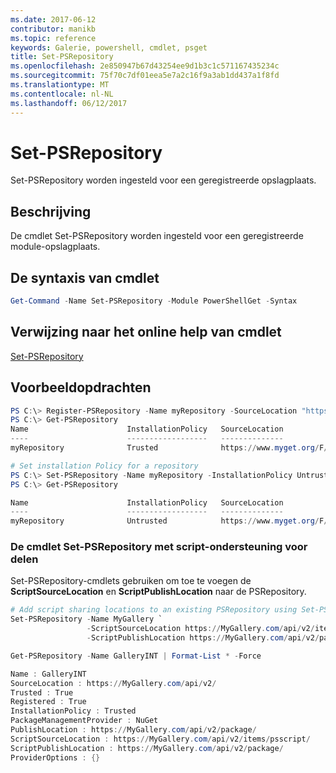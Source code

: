 ```yaml
---
ms.date: 2017-06-12
contributor: manikb
ms.topic: reference
keywords: Galerie, powershell, cmdlet, psget
title: Set-PSRepository
ms.openlocfilehash: 2e850947b67d43254ee9d1b3c1c571167435234c
ms.sourcegitcommit: 75f70c7df01eea5e7a2c16f9a3ab1dd437a1f8fd
ms.translationtype: MT
ms.contentlocale: nl-NL
ms.lasthandoff: 06/12/2017
---
```

# <a name="set-psrepository"></a>Set-PSRepository

Set-PSRepository worden ingesteld voor een geregistreerde opslagplaats.

## <a name="description"></a>Beschrijving

De cmdlet Set-PSRepository worden ingesteld voor een geregistreerde module-opslagplaats.

## <a name="cmdlet-syntax"></a>De syntaxis van cmdlet

```powershell
Get-Command -Name Set-PSRepository -Module PowerShellGet -Syntax
```
## <a name="cmdlet-online-help-reference"></a>Verwijzing naar het online help van cmdlet

[Set-PSRepository](http://go.microsoft.com/fwlink/?LinkID=517128)

## <a name="example-commands"></a>Voorbeeldopdrachten

```powershell
PS C:\> Register-PSRepository -Name myRepository -SourceLocation "https://www.myget.org/F/powershellgetdemo/api/v2" -InstallationPolicy Trusted
PS C:\> Get-PSRepository
Name                      InstallationPolicy   SourceLocation
----                      ------------------   --------------
myRepository              Trusted              https://www.myget.org/F/powershellgetdemo/api/v2

# Set installation Policy for a repository
PS C:\> Set-PSRepository -Name myRepository -InstallationPolicy Untrusted
PS C:\> Get-PSRepository

Name                      InstallationPolicy   SourceLocation
----                      ------------------   --------------
myRepository              Untrusted            https://www.myget.org/F/powershellgetdemo/api/v2
```


### <a name="set-psrepository-cmdlet-with-script-sharing-support"></a>De cmdlet Set-PSRepository met script-ondersteuning voor delen

Set-PSRepository-cmdlets gebruiken om toe te voegen de **ScriptSourceLocation** en **ScriptPublishLocation** naar de PSRepository.
```powershell
# Add script sharing locations to an existing PSRepository using Set-PSRepository object.
Set-PSRepository -Name MyGallery `
                 -ScriptSourceLocation https://MyGallery.com/api/v2/items/psscript/ `
                 -ScriptPublishLocation https://MyGallery.com/api/v2/package/

Get-PSRepository -Name GalleryINT | Format-List * -Force

Name : GalleryINT
SourceLocation : https://MyGallery.com/api/v2/
Trusted : True
Registered : True
InstallationPolicy : Trusted
PackageManagementProvider : NuGet
PublishLocation : https://MyGallery.com/api/v2/package/
ScriptSourceLocation : https://MyGallery.com/api/v2/items/psscript/
ScriptPublishLocation : https://MyGallery.com/api/v2/package/
ProviderOptions : {}

```

